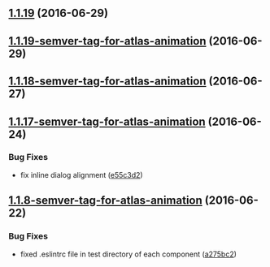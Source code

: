 <a name="1.1.19"></a>
## [1.1.19](https://aui-team-bot/https://bitbucket.org/atlassian/atlaskit-spike/compare/1.1.19-semver-tag-for-atlas-animation...v1.1.19) (2016-06-29)



<a name="1.1.19-semver-tag-for-atlas-animation"></a>
## [1.1.19-semver-tag-for-atlas-animation](https://aui-team-bot/https://bitbucket.org/atlassian/atlaskit-spike/compare/1.1.18-semver-tag-for-atlas-animation...1.1.19-semver-tag-for-atlas-animation) (2016-06-29)



<a name="1.1.18-semver-tag-for-atlas-animation"></a>
## [1.1.18-semver-tag-for-atlas-animation](https://aui-team-bot/https://bitbucket.org/atlassian/atlaskit-spike/compare/1.1.17-semver-tag-for-atlas-animation...1.1.18-semver-tag-for-atlas-animation) (2016-06-27)



<a name="1.1.17-semver-tag-for-atlas-animation"></a>
## [1.1.17-semver-tag-for-atlas-animation](https://aui-team-bot/https://bitbucket.org/atlassian/atlaskit-spike/compare/1.1.8-semver-tag-for-atlas-animation...1.1.17-semver-tag-for-atlas-animation) (2016-06-24)


### Bug Fixes

* fix inline dialog alignment ([e55c3d2](https://aui-team-bot/https://bitbucket.org/atlassian/atlaskit-spike/commits/e55c3d2))



<a name="1.1.8-semver-tag-for-atlas-animation"></a>
## [1.1.8-semver-tag-for-atlas-animation](https://aui-team-bot/https://bitbucket.org/atlassian/atlaskit-spike/compare/a275bc2...1.1.8-semver-tag-for-atlas-animation) (2016-06-22)


### Bug Fixes

* fixed .eslintrc file in test directory of each component ([a275bc2](https://aui-team-bot/https://bitbucket.org/atlassian/atlaskit-spike/commits/a275bc2))



